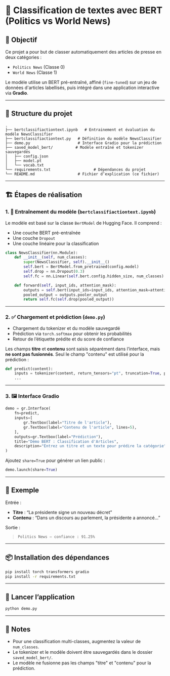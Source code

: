 
# 📄 Classification de textes avec BERT (Politics vs World News)

## 🧠 Objectif

Ce projet a pour but de classer automatiquement des articles de presse en deux catégories :
- `Politics News` (Classe 0)
- `World News` (Classe 1)

Le modèle utilise un BERT pré-entraîné, affiné (`fine-tuned`) sur un jeu de données d'articles labellisés, puis intégré dans une application interactive via **Gradio**.

---

## 📁 Structure du projet

```
.
├── bertclassifiactiontext.ipynb   # Entrainement et évaluation du modèle NewsClassifier
├── bertclassifiactiontext.py   # Définition du modèle NewsClassifier
├── demo.py                     # Interface Gradio pour la prédiction
├── saved_model_bert/          # Modèle entraîné et tokenizer sauvegardés
│   ├── config.json
│   ├── model.pt
│   └── vocab.txt
└── requirements.txt                   # Dépendances du projet
└── README.md                   # Fichier d’explication (ce fichier)
```

---

## 🏗️ Étapes de réalisation

### 1. 🔨 Entraînement du modèle (`bertclassifiactiontext.ipynb`)
Le modèle est basé sur la classe `BertModel` de Hugging Face. Il comprend :

- Une couche BERT pré-entraînée
- Une couche `Dropout`
- Une couche linéaire pour la classification

```python
class NewsClassifier(nn.Module):
    def __init__(self, num_classes):
        super(NewsClassifier, self).__init__()
        self.bert = BertModel.from_pretrained(config.model)
        self.drop = nn.Dropout(0.3)
        self.fc = nn.Linear(self.bert.config.hidden_size, num_classes)

    def forward(self, input_ids, attention_mask):
        outputs = self.bert(input_ids=input_ids, attention_mask=attention_mask)
        pooled_output = outputs.pooler_output
        return self.fc(self.drop(pooled_output))
```

---

### 2. ✅ Chargement et prédiction (`demo.py`)

- Chargement du tokenizer et du modèle sauvegardé
- Prédiction via `torch.softmax` pour obtenir les probabilités
- Retour de l’étiquette prédite et du score de confiance

Les champs **titre** et **contenu** sont saisis séparément dans l’interface, mais **ne sont pas fusionnés**. Seul le champ "contenu" est utilisé pour la prédiction :

```python
def predict(content):
    inputs = tokenizer(content, return_tensors="pt", truncation=True, padding=True, max_length=512)
    ...
```

---

### 3. 🖼️ Interface Gradio

```python
demo = gr.Interface(
    fn=predict,
    inputs=[
        gr.Textbox(label="Titre de l'article"),
        gr.Textbox(label="Contenu de l'article", lines=5),
    ],
    outputs=gr.Textbox(label="Prédiction"),
    title="Démo BERT : Classification d'Articles",
    description="Entrez un titre et un texte pour prédire la catégorie"
)
```

Ajoutez `share=True` pour générer un lien public :

```python
demo.launch(share=True)
```

---

## 🧪 Exemple

Entrée :
- **Titre** : “La présidente signe un nouveau décret”
- **Contenu** : “Dans un discours au parlement, la présidente a annoncé...”

Sortie :
> `Politics News — confiance : 91.25%`

---

## 📦 Installation des dépendances

```bash
pip install torch transformers gradio
pip install -r requirements.txt
```

---

## 🚀 Lancer l’application

```bash
python demo.py
```

---

## 📌 Notes

- Pour une classification multi-classes, augmentez la valeur de `num_classes`.
- Le tokenizer et le modèle doivent être sauvegardés dans le dossier `saved_model_bert/`.
- Le modèle ne fusionne pas les champs "titre" et "contenu" pour la prédiction.
